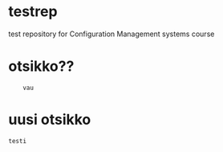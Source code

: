 # testrep
test repository for Configuration Management systems course

# otsikko??

        vau
        
        
# uusi otsikko

	testi
